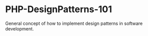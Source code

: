 # PHP-DesignPatterns-101
General concept of how to implement design patterns in software development.
